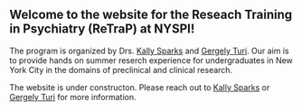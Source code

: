 ## Welcome to the website for the Reseach Training in Psychiatry (ReTraP) at NYSPI!

The program is organized by Drs. <a href="https://www.columbiapsychiatry.org/profile/kally-sparks" taget="_blank" rel="noopener noreferrer">Kally Sparks</a> and <a href="https://gergelyturi.github.io/pages/aboutGergely.html" target="_blank" rel="noopener noreferrer">Gergely Turi</a>. Our aim is to provide hands on summer reserch experience for undergraduates in New York City in the domains of preclinical and clinical research.  

The website is under constructon. Please reach out to [Kally Sparks](mailto:Kally.Sparks@nyspi.columbia.edu) or [Gergely Turi](mailto:gt2253@cumc.columbia.edu) for more information. 
